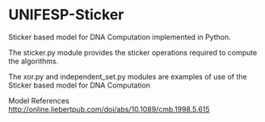 # UNIFESP-Sticker
Sticker based model for DNA Computation implemented in Python.

The sticker.py module provides the sticker operations required to compute the algorithms.

The xor.py and independent_set.py modules are examples of use of the Sticker based model for DNA Computation

Model References
http://online.liebertpub.com/doi/abs/10.1089/cmb.1998.5.615
